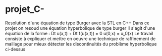 # projet_C-
Resolution d'une équation de type Burger avec la STL en C++
Dans ce projet on resoud une équation hyperbolique de type burger
Il s'agit d'une équation de la forme : Dt u(x,t) + Dt f(u(x,t)) = 0
                                       u(0,x) = u_0(x)
Le travail consiste à expliquer et mettre en
oeuvre une technique de raffinement de maillage pour mieux détecter les discontinuités
du problème hyperbolique ci-dessus
